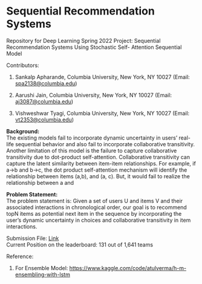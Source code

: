 # Sequential Recommendation Systems
Repository for Deep Learning Spring 2022 Project: Sequential Recommendation Systems Using Stochastic Self- Attention Sequential Model

Contributors:
1.  Sankalp Apharande, Columbia University, New York, NY 10027 (Email: spa2138@columbia.edu)

2.  Aarushi Jain, Columbia University, New York, NY 10027 (Email: aj3087@columbia.edu)

3.  Vishweshwar Tyagi, Columbia University, New York, NY 10027 (Email: vt2353@columbia.edu)
    
    
    
**Background:**  
     The existing models fail to incorporate dynamic uncertainty in users’ real-life sequential behavior and also fail to incorporate collaborative transitivity. Another limitation of this model is the failure
to capture collaborative transitivity due to dot-product self-attention. Collaborative transitivity can capture the latent similarity between item-item relationships. For example, if a->b and b->c, the dot
product self-attention mechanism will identify the relationship between items (a,b), and (a, c). But, it would fail to realize the relationship between a and
    
**Problem Statement:**  
     The problem statement is: Given a set of users U and items V and their associated interactions in chronological order, our goal is to recommend topN items as potential next item in the sequence
by incorporating the user’s dynamic uncertainty in choices and collaborative transitivity in item interactions.


Submission File: [Link](https://drive.google.com/file/d/1givFdmx_80EWB2KGFIPFXpaGXo2G_i8t/view?usp=sharing)  
Current Position on the leaderboard: 131 out of 1,641 teams

Reference:
1. For Ensemble Model: https://www.kaggle.com/code/atulverma/h-m-ensembling-with-lstm 
